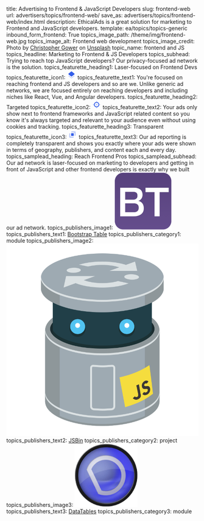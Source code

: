 title: Advertising to Frontend & JavaScript Developers
slug: frontend-web
url: advertisers/topics/frontend-web/
save_as: advertisers/topics/frontend-web/index.html
description: EthicalAds is a great solution for marketing to Frontend and JavaScript developers.
template: ea/topics/topics-generic
inbound_form_frontend: True
topics_image_path: /theme/img/frontend-web.jpg
topics_image_alt: Frontend web development
topics_image_credit: Photo by <a href="https://unsplash.com/@cgower?utm_source=unsplash&utm_medium=referral&utm_content=creditCopyText">Christopher Gower</a> on <a href="https://unsplash.com/s/photos/web-developer?utm_source=unsplash&utm_medium=referral&utm_content=creditCopyText">Unsplash</a>
topic_name: frontend and JS
topics_headline: Marketing to Frontend & JS Developers
topics_subhead: Trying to reach top JavaScript developers? Our privacy-focused ad network is the solution.
topics_featurette_heading1: Laser-focused on Frontend Devs
topics_featurette_icon1: <svg width="24" height="24" viewBox="0 0 24 24" xmlns="http://www.w3.org/2000/svg"><g fill="none" fill-rule="evenodd"><path d="M0 0h24v24H0z"></path><path d="M12.934 16.072l6.426-5.116.158-.125a1.5 1.5 0 00.003-2.35l-6.587-5.238a1.5 1.5 0 00-1.868 0L4.475 8.485a1.5 1.5 0 00-.001 2.347l.156.124 6.436 5.117a1.5 1.5 0 001.868 0z" fill="#335EEA"></path><path d="M11.056 18.67l-5.72-4.547a.903.903 0 00-1.276.154.91.91 0 00.166 1.279l6.861 5.247a1.5 1.5 0 001.823 0l6.858-5.243a.915.915 0 00.167-1.288.91.91 0 00-1.286-.155l-5.725 4.554a1.5 1.5 0 01-1.868 0z" fill="#335EEA" opacity=".3"></path></g></svg>
topics_featurette_text1: You're focused on reaching frontend and JS developers and so are we. Unlike generic ad networks, we are focused entirely on reaching developers and including niches like React, Vue, and Angular developers.
topics_featurette_heading2: Targeted
topics_featurette_icon2: <svg width="24" height="24" viewBox="0 0 24 24" xmlns="http://www.w3.org/2000/svg"><g fill="none" fill-rule="evenodd"><path d="M0 0h24v24H0z"></path><path d="M19 11h2a1 1 0 010 2h-2a1 1 0 010-2zM3 11h2a1 1 0 010 2H3a1 1 0 010-2zm9-9a1 1 0 011 1v2a1 1 0 01-2 0V3a1 1 0 011-1zm0 16a1 1 0 011 1v2a1 1 0 01-2 0v-2a1 1 0 011-1z" fill="#335EEA" opacity=".3"></path><circle fill="#335EEA" opacity=".3" cx="12" cy="12" r="2"></circle><path d="M12 17a5 5 0 100-10 5 5 0 000 10zm0 2a7 7 0 110-14 7 7 0 010 14z" fill="#335EEA"></path></g></svg>
topics_featurette_text2: Your ads only show next to frontend frameworks and JavaScript related content so you know it's always targeted and relevant to your audience even without using cookies and tracking.
topics_featurette_heading3: Transparent
topics_featurette_icon3: <svg width="24" height="24" viewBox="0 0 24 24" xmlns="http://www.w3.org/2000/svg"><g fill="none" fill-rule="evenodd"><path d="M0 0h24v24H0z"></path><path d="M6 9v6a3 3 0 003 3h6v.818C15 20.232 14.232 21 12.818 21H5.182C3.768 21 3 20.232 3 18.818v-7.636C3 9.768 3.768 9 5.182 9H6zm11 7v-6a3 3 0 00-3-3H8v-.818C8 4.768 8.768 4 10.182 4h7.636C19.232 4 20 4.768 20 6.182v7.636C20 15.232 19.232 16 17.818 16H17z" fill="#335EEA" opacity=".3"></path><path d="M9.273 9h4.454C14.552 9 15 9.448 15 10.273v4.454c0 .825-.448 1.273-1.273 1.273H9.273C8.448 16 8 15.552 8 14.727v-4.454C8 9.448 8.448 9 9.273 9z" fill="#335EEA"></path></g></svg>
topics_featurette_text3: Our ad reporting is completely transparent and shows you exactly where your ads were shown in terms of geography, publishers, and content each and every day.
topics_samplead_heading: Reach Frontend Pros
topics_samplead_subhead: Our ad network is laser-focused on marketing to developers and getting in front of JavaScript and other frontend developers is exactly why we built our ad network.
topics_publishers_image1: <img src="/theme/img/topics-publishers/bootstraptable.png" alt="Bootstrap Table">
topics_publishers_text1: <a href="https://bootstrap-table.com/">Bootstrap Table</a>
topics_publishers_category1: module
topics_publishers_image2: <img src="/theme/img/topics-publishers/jsbin.svg" alt="JSBin">
topics_publishers_text2: <a href="https://jsbin.com/">JSBin</a>
topics_publishers_category2: project
topics_publishers_image3: <img src="/theme/img/topics-publishers/datatablesnet.png" alt="DataTables">
topics_publishers_text3: <a href="https://datatables.net/">DataTables</a>
topics_publishers_category3: module
